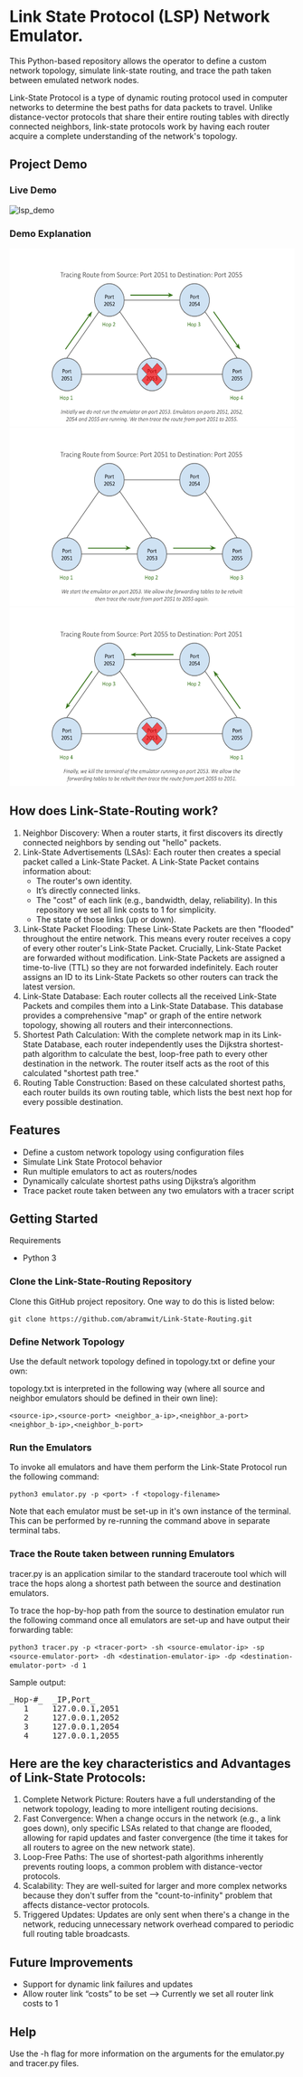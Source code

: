 
# Link State Protocol (LSP) Network Emulator. 
This Python-based repository allows the operator to define a custom network topology, simulate link-state routing, and trace the path taken between emulated network nodes.

Link-State Protocol is a type of dynamic routing protocol used in computer networks to determine the best paths for data packets to travel. Unlike distance-vector protocols that share their entire routing tables with directly connected neighbors, link-state protocols work by having each router acquire a complete understanding of the network's topology.

## Project Demo

### Live Demo
![lsp_demo](https://github.com/user-attachments/assets/267fe11b-b04b-42c0-b032-8f08c7cd2bff)

### Demo Explanation
<img src="demo/Link State Routing GitHub Portfolio Project Demo Slide 1.png" width="560" height="315">
<img src="demo/Link State Routing GitHub Portfolio Project Demo Slide 2.png" width="560" height="315">
<img src="demo/Link State Routing GitHub Portfolio Project Demo Slide 3.png" width="560" height="315">

## How does Link-State-Routing work?
1. Neighbor Discovery: When a router starts, it first discovers its directly connected neighbors by sending out "hello" packets.
2. Link-State Advertisements (LSAs): Each router then creates a special packet called a Link-State Packet. A Link-State Packet contains information about:
    - The router's own identity.
    - It’s directly connected links.
    - The "cost" of each link (e.g., bandwidth, delay, reliability). In this repository we set all link costs to 1 for simplicity.
    - The state of those links (up or down).
3. Link-State Packet Flooding: These Link-State Packets are then "flooded" throughout the entire network. This means every router receives a copy of every other router's Link-State Packet. Crucially, Link-State Packet are forwarded without modification. Link-State Packets are assigned a time-to-live (TTL) so they are not forwarded indefinitely. Each router assigns an ID to its Link-State Packets so other routers can track the latest version.
4. Link-State Database: Each router collects all the received Link-State Packets and compiles them into a Link-State Database. This database provides a comprehensive "map" or graph of the entire network topology, showing all routers and their interconnections.
5. Shortest Path Calculation: With the complete network map in its Link-State Database, each router independently uses the Dijkstra shortest-path algorithm to calculate the best, loop-free path to every other destination in the network. The router itself acts as the root of this calculated "shortest path tree."
6. Routing Table Construction: Based on these calculated shortest paths, each router builds its own routing table, which lists the best next hop for every possible destination.

## Features
* Define a custom network topology using configuration files
* Simulate Link State Protocol behavior
* Run multiple emulators to act as routers/nodes
* Dynamically calculate shortest paths using Dijkstra’s algorithm
* Trace packet route taken between any two emulators with a tracer script

## Getting Started
Requirements
* Python 3

### Clone the Link-State-Routing Repository
Clone this GitHub project repository. One way to do this is listed below:
```
git clone https://github.com/abramwit/Link-State-Routing.git
```

### Define Network Topology
Use the default network topology defined in topology.txt or define your own:

topology.txt is interpreted in the following way (where all source and neighbor emulators should be defined in their own line):

```
<source-ip>,<source-port> <neighbor_a-ip>,<neighbor_a-port> <neighbor_b-ip>,<neighbor_b-port>
```

### Run the Emulators
To invoke all emulators and have them perform the Link-State Protocol run the following command:

```
python3 emulator.py -p <port> -f <topology-filename>
```

Note that each emulator must be set-up in it's own instance of the terminal. This can be performed by re-running the command above in separate terminal tabs.

### Trace the Route taken between running Emulators
tracer.py is an application similar to the standard traceroute tool which will trace the hops along a shortest path between the source and destination emulators.

To trace the hop-by-hop path from the source to destination emulator run the following command once all emulators are set-up and have output their forwarding table:

```
python3 tracer.py -p <tracer-port> -sh <source-emulator-ip> -sp <source-emulator-port> -dh <destination-emulator-ip> -dp <destination-emulator-port> -d 1
```

Sample output:

<pre>
_Hop-#_  _IP,Port_  
   1     127.0.0.1,2051  
   2     127.0.0.1,2052  
   3     127.0.0.1,2054  
   4     127.0.0.1,2055  
</pre>

## Here are the key characteristics and Advantages of Link-State Protocols:
1.  Complete Network Picture: Routers have a full understanding of the network topology, leading to more intelligent routing decisions.
2. Fast Convergence: When a change occurs in the network (e.g., a link goes down), only specific LSAs related to that change are flooded, allowing for rapid updates and faster convergence (the time it takes for all routers to agree on the new network state).
3. Loop-Free Paths: The use of shortest-path algorithms inherently prevents routing loops, a common problem with distance-vector protocols.
4. Scalability: They are well-suited for larger and more complex networks because they don't suffer from the "count-to-infinity" problem that affects distance-vector protocols.
5. Triggered Updates: Updates are only sent when there's a change in the network, reducing unnecessary network overhead compared to periodic full routing table broadcasts.

## Future Improvements
* Support for dynamic link failures and updates
* Allow router link “costs” to be set --> Currently we set all router link costs to 1

## Help
Use the -h flag for more information on the arguments for the emulator.py and tracer.py files. 

